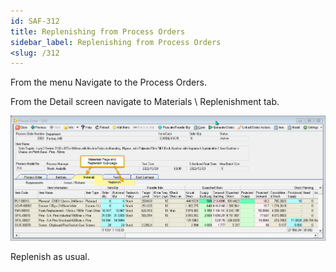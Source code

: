 ```yaml
---
id: SAF-312
title: Replenishing from Process Orders
sidebar_label: Replenishing from Process Orders
<slug: /312
---
```


From the menu Navigate to the Process Orders.

From the Detail screen navigate to Materials \ Replenishment tab. 

![](../static/img/docs/SAF-321/ProcessReplenish.png) 

Replenish as usual.

 
